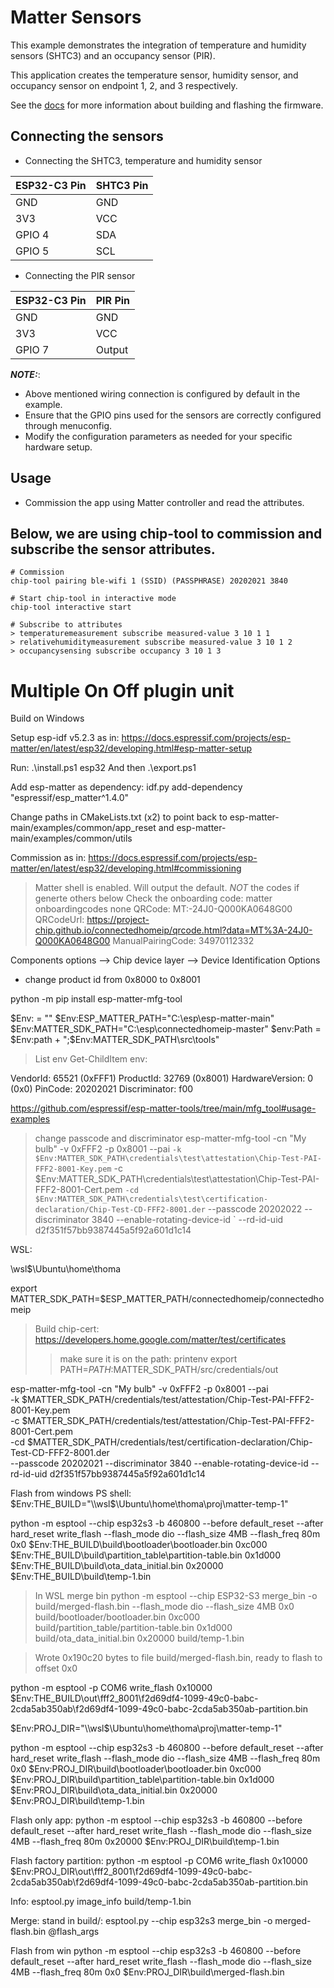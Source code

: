 # Matter Sensors

This example demonstrates the integration of temperature and humidity sensors (SHTC3)
and an occupancy sensor (PIR). 

This application creates the temperature sensor, humidity sensor, and occupancy sensor
on endpoint 1, 2, and 3 respectively.

See the [docs](https://docs.espressif.com/projects/esp-matter/en/latest/esp32/developing.html)
for more information about building and flashing the firmware.

## Connecting the sensors

- Connecting the SHTC3, temperature and humidity sensor

| ESP32-C3 Pin | SHTC3 Pin |
|--------------|-----------|
| GND          | GND       |
| 3V3          | VCC       |
| GPIO 4       | SDA       |
| GPIO 5       | SCL       |

- Connecting the PIR sensor

| ESP32-C3 Pin | PIR Pin |
|--------------|---------|
| GND          | GND     |
| 3V3          | VCC     |
| GPIO 7       | Output  |

**_NOTE:_**:
- Above mentioned wiring connection is configured by default in the example.
- Ensure that the GPIO pins used for the sensors are correctly configured through menuconfig.
- Modify the configuration parameters as needed for your specific hardware setup.

## Usage

- Commission the app using Matter controller and read the attributes.

Below, we are using chip-tool to commission and subscribe the sensor attributes.
- 
```
# Commission
chip-tool pairing ble-wifi 1 (SSID) (PASSPHRASE) 20202021 3840

# Start chip-tool in interactive mode
chip-tool interactive start

# Subscribe to attributes
> temperaturemeasurement subscribe measured-value 3 10 1 1
> relativehumiditymeasurement subscribe measured-value 3 10 1 2
> occupancysensing subscribe occupancy 3 10 1 3
```

# Multiple On Off plugin unit

Build on Windows

Setup esp-idf v5.2.3 as in:
https://docs.espressif.com/projects/esp-matter/en/latest/esp32/developing.html#esp-matter-setup

Run: .\install.ps1 esp32
And then .\export.ps1

Add esp-matter as dependency:
idf.py add-dependency "espressif/esp_matter^1.4.0"

Change paths in CMakeLists.txt (x2) to point back to esp-matter-main/examples/common/app_reset
and esp-matter-main/examples/common/utils

Commission as in:
https://docs.espressif.com/projects/esp-matter/en/latest/esp32/developing.html#commissioning

> Matter shell is enabled. Will output the default. _NOT_ the codes if generte others below
Check the onboarding code: matter onboardingcodes none
QRCode:            MT:-24J0-Q000KA0648G00
QRCodeUrl:         https://project-chip.github.io/connectedhomeip/qrcode.html?data=MT%3A-24J0-Q000KA0648G00
ManualPairingCode: 34970112332


Components options --> Chip device layer --> Device Identification Options
* change product id from 0x8000 to 0x8001


python -m pip install esp-matter-mfg-tool

$Env:<variable-name> = "<new-value>"
$Env:ESP_MATTER_PATH="C:\esp\esp-matter-main"
$Env:MATTER_SDK_PATH="C:\esp\connectedhomeip-master"
$env:Path = $Env:path + ";$Env:MATTER_SDK_PATH\src\tools"

> List env
Get-ChildItem env:

VendorId:        65521 (0xFFF1)
ProductId:       32769 (0x8001)
HardwareVersion: 0 (0x0)
PinCode:         20202021
Discriminator:   f00

https://github.com/espressif/esp-matter-tools/tree/main/mfg_tool#usage-examples
> change passcode and discriminator
esp-matter-mfg-tool -cn "My bulb" -v 0xFFF2 -p 0x8001 --pai `
    -k $Env:MATTER_SDK_PATH\credentials\test\attestation\Chip-Test-PAI-FFF2-8001-Key.pem `
    -c $Env:MATTER_SDK_PATH\credentials\test\attestation\Chip-Test-PAI-FFF2-8001-Cert.pem `
    -cd $Env:MATTER_SDK_PATH\credentials\test\certification-declaration/Chip-Test-CD-FFF2-8001.der `
    --passcode 20202022 --discriminator 3840  --enable-rotating-device-id  `
    --rd-id-uid d2f351f57bb9387445a5f92a601d1c14

WSL:

\\wsl$\Ubuntu\home\thoma

export MATTER_SDK_PATH=$ESP_MATTER_PATH/connectedhomeip/connectedhomeip

> Build chip-cert: https://developers.home.google.com/matter/test/certificates
>> make sure it is on the path: printenv 
export PATH=$PATH:$MATTER_SDK_PATH/src/credentials/out

esp-matter-mfg-tool -cn "My bulb" -v 0xFFF2 -p 0x8001 --pai \
    -k $MATTER_SDK_PATH/credentials/test/attestation/Chip-Test-PAI-FFF2-8001-Key.pem \
    -c $MATTER_SDK_PATH/credentials/test/attestation/Chip-Test-PAI-FFF2-8001-Cert.pem \
    -cd $MATTER_SDK_PATH/credentials/test/certification-declaration/Chip-Test-CD-FFF2-8001.der \
    --passcode 20202021 --discriminator 3840  --enable-rotating-device-id --rd-id-uid d2f351f57bb9387445a5f92a601d1c14

Flash from windows PS shell:
$Env:THE_BUILD="\\wsl$\Ubuntu\home\thoma\proj\matter-temp-1"

python -m esptool --chip esp32s3 -b 460800 --before default_reset --after hard_reset write_flash --flash_mode dio --flash_size 4MB --flash_freq 80m 0x0 $Env:THE_BUILD\build\bootloader\bootloader.bin 0xc000 $Env:THE_BUILD\build\partition_table\partition-table.bin 0x1d000 $Env:THE_BUILD\build\ota_data_initial.bin 0x20000 $Env:THE_BUILD\build\temp-1.bin


> In WSL merge bin
python -m esptool --chip ESP32-S3 merge_bin -o build/merged-flash.bin --flash_mode dio --flash_size 4MB 0x0 build/bootloader/bootloader.bin 0xc000 build/partition_table/partition-table.bin 0x1d000 build/ota_data_initial.bin 0x20000 build/temp-1.bin

> Wrote 0x190c20 bytes to file build/merged-flash.bin, ready to flash to offset 0x0


python -m esptool -p COM6 write_flash 0x10000 $Env:THE_BUILD\out\fff2_8001\f2d69df4-1099-49c0-babc-2cda5ab350ab\f2d69df4-1099-49c0-babc-2cda5ab350ab-partition.bin

$Env:PROJ_DIR="\\wsl$\Ubuntu\home\thoma\proj\matter-temp-1"

python -m esptool --chip esp32s3 -b 460800 --before default_reset --after hard_reset write_flash --flash_mode dio --flash_size 4MB --flash_freq 80m 0x0 $Env:PROJ_DIR\build\bootloader\bootloader.bin 0xc000 $Env:PROJ_DIR\build\partition_table\partition-table.bin 0x1d000 $Env:PROJ_DIR\build\ota_data_initial.bin 0x20000 $Env:PROJ_DIR\build\temp-1.bin

Flash only app:
python -m esptool --chip esp32s3 -b 460800 --before default_reset --after hard_reset write_flash --flash_mode dio --flash_size 4MB --flash_freq 80m 0x20000 $Env:PROJ_DIR\build\temp-1.bin

Flash factory partition:
python -m esptool -p COM6 write_flash 0x10000 $Env:PROJ_DIR\out\fff2_8001\f2d69df4-1099-49c0-babc-2cda5ab350ab\f2d69df4-1099-49c0-babc-2cda5ab350ab-partition.bin

Info:
esptool.py image_info build/temp-1.bin

Merge: stand in build/:
esptool.py --chip esp32s3 merge_bin -o merged-flash.bin @flash_args

Flash from win
python -m esptool --chip esp32s3 -b 460800 --before default_reset --after hard_reset write_flash --flash_mode dio --flash_size 4MB --flash_freq 80m 0x0 $Env:PROJ_DIR\build\merged-flash.bin
